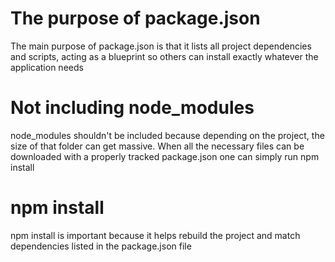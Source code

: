 # The purpose of package.json

The main purpose of package.json is that it lists all project dependencies and scripts, acting as a blueprint so others can install exactly whatever the application needs

# Not including node_modules

node_modules shouldn't be included because depending on the project, the size of that folder can get massive. When all the necessary files can be downloaded with a properly tracked package.json one can simply run npm install

# npm install

npm install is important because it helps rebuild the project and match dependencies listed in the package.json file